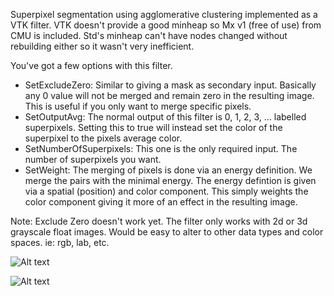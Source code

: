 Superpixel segmentation using agglomerative clustering implemented as a VTK filter. VTK doesn't provide a good minheap so Mx v1 (free of use) from CMU is included. Std's minheap can't have nodes changed without rebuilding either so it wasn't very inefficient.

You've got a few options with this filter.
- SetExcludeZero: Similar to giving a mask as secondary input. Basically any 0 value will not be merged and remain zero in the resulting image. This is useful if you only want to merge specific pixels.
- SetOutputAvg: The normal output of this filter is 0, 1, 2, 3, ... labelled superpixels. Setting this to true will instead set the color of the superpixel to the pixels average color.
- SetNumberOfSuperpixels: This one is the only required input. The number of superpixels you want.
- SetWeight: The merging of pixels is done via an energy definition. We merge the pairs with the minimal energy. The energy defintion is given via a spatial (position) and color component. This simply weights the color component giving it more of an effect in the resulting image.

Note: Exclude Zero doesn't work yet. The filter only works with 2d or 3d grayscale float images. Would be easy to alter to other data types and color spaces. ie: rgb, lab, etc.

![Alt text](https://andaharoo.files.wordpress.com/2017/11/superpixel-segmentation.png?w=1140)

![Alt text](https://andaharoo.files.wordpress.com/2017/12/output.png?w=354&h=236)